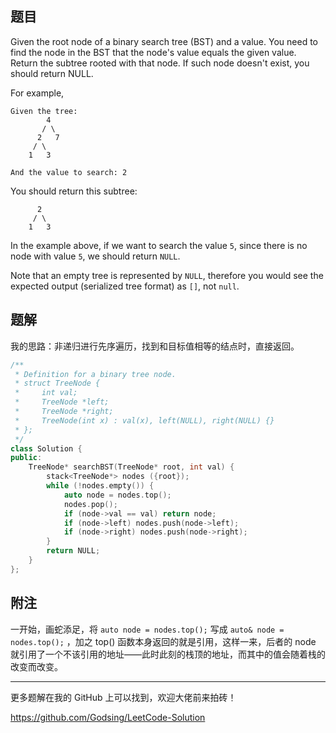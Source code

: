 ## 题目

Given the root node of a binary search tree (BST) and a value. You need to find the node in the BST that the node's value equals the given value. Return the subtree rooted with that node. If such node doesn't exist, you should return NULL.

For example, 

```
Given the tree:
        4
       / \
      2   7
     / \
    1   3

And the value to search: 2
```

You should return this subtree:

```
      2     
     / \   
    1   3
```

In the example above, if we want to search the value `5`, since there is no node with value `5`, we should return `NULL`.

Note that an empty tree is represented by `NULL`, therefore you would see the expected output (serialized tree format) as `[]`, not `null`.



## 题解

我的思路：非递归进行先序遍历，找到和目标值相等的结点时，直接返回。

```c++
/**
 * Definition for a binary tree node.
 * struct TreeNode {
 *     int val;
 *     TreeNode *left;
 *     TreeNode *right;
 *     TreeNode(int x) : val(x), left(NULL), right(NULL) {}
 * };
 */
class Solution {
public:
    TreeNode* searchBST(TreeNode* root, int val) {
        stack<TreeNode*> nodes ({root});
        while (!nodes.empty()) {
            auto node = nodes.top();
            nodes.pop();
            if (node->val == val) return node;
            if (node->left) nodes.push(node->left);
            if (node->right) nodes.push(node->right);
        }
        return NULL;
    }
};
```



## 附注

一开始，画蛇添足，将 `auto node = nodes.top();` 写成 `auto& node = nodes.top();` ，加之 top() 函数本身返回的就是引用，这样一来，后者的 node 就引用了一个不该引用的地址——此时此刻的栈顶的地址，而其中的值会随着栈的改变而改变。



------

更多题解在我的 GitHub 上可以找到，欢迎大佬前来拍砖！

https://github.com/Godsing/LeetCode-Solution

